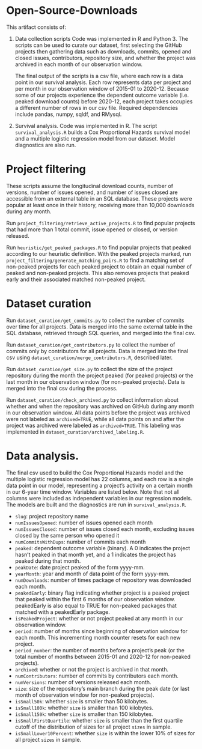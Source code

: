# Open-Source-Downloads
This artifact consists of:

1. Data collection scripts
Code was implemented in R and Python 3. The scripts can be used to curate our dataset, first selecting the GitHub projects then gathering data such as downloads, commits, opened and closed issues, contributors, repository size, and whether the project was archived in each month of our observation window. 

    The final output of the scripts is a csv file, where each row is a data point in our survival analysis. Each row represents data per project and per month in our observation window of 2015-01 to 2020-12. Because some of our projects experience the dependent outcome variable (i.e. peaked download counts) before 2020-12, each project takes occupies a different number of rows in our csv file. Required dependencies include pandas, numpy, sqldf, and RMysql. 

2. Survival analysis.
Code was implemented in R. The script ```survival_analysis.R``` builds a Cox Proportional Hazards survival model and a multiple logistic regression model from our dataset. Model diagnostics are also run.

# Project filtering
These scripts assume the longitudinal download counts, number of versions, number of issues opened, and number of issues closed are accessible from an external table in an SQL database. These projects were popular at least once in their history, receiving more than 10,000 downloads during any month.

Run ```project_filtering/retrieve_active_projects.R``` to find popular projects that had more than 1 total commit, issue opened or closed, or version released. 

Run ```heuristic/get_peaked_packages.R``` to find popular projects that peaked according to our heuristic definition. With the peaked projects marked, run ```project_filtering/generate_matching_pairs.R``` to find a matching set of non-peaked projects for each peaked project to obtain an equal number of peaked and non-peaked projects. This also removes projects that peaked early and their associated matched non-peaked project.

# Dataset curation
Run ```dataset_curation/get_commits.py``` to collect the number of commits over time for all projects. Data is merged into the same external table in the SQL database, retrieved through SQL queries, and merged into the final csv.

Run ```dataset_curation/get_contributors.py``` to collect the number of commits only by contributors for all projects. Data is merged into the final csv using ```dataset_curation/merge_contributors.R```, described later.

Run ```dataset_curation/get_size.py``` to collect the size of the project repository during the month the project peaked (for peaked projects) or the last month in our observation window (for non-peaked projects). Data is merged into the final csv during the process.

Run ```dataset_curation/check_archived.py``` to collect information about whether and when the repository was archived on GitHub during any month in our observation window. All data points before the project was archived were not labeled as ```archived=TRUE```, while all data points on and after the project was archived were labeled as ```archived=TRUE```. This labeling was implemented in ```dataset_curation/archived_labeling.R```.

# Data analysis.
The final csv used to build the Cox Proportional Hazards model and the multiple logistic regression model has 22 columns, and each row is a single data point in our model, representing a project’s activity on a certain month in our 6-year time window. Variables are listed below. Note that not all columns were included as independent variables in our regression models. The models are built and the diagnostics are run in ```survival_analysis.R```.
+ ```slug```: project repository name
+ ```numIssuesOpened```: number of issues opened each month
+ ```numIssuesClosed```: number of issues closed each month, excluding issues closed by the same person who opened it
+ ```numCommitsWithDups```: number of commits each month 
+ ```peaked```: dependent outcome variable (binary). A 0 indicates the project hasn’t peaked in that month yet, and a 1 indicates the project has peaked during that month. 
+ ```peakDate```: date project peaked of the form yyyy-mm.
+ ```yearMonth```: year and month of data point of the form yyyy-mm.
+ ```numDownloads```: number of times package of repository was downloaded each month.
+ ```peakedEarly```: binary flag indicating whether project is a peaked project that peaked within the first 6 months of our observation window. peakedEarly is also equal to TRUE for non-peaked packages that matched with a peakedEarly package.
+ ```isPeakedProject```: whether or not project peaked at any month in our observation window.
+ ```period```: number of months since beginning of observation window for each month. This incrementing month counter resets for each new project.
+ ```period_number```: the number of months before a project’s peak (or the total number of months between 2015-01 and 2020-12 for non-peaked projects).
+ ```archived```: whether or not the project is archived in that month.
+ ```numContributors```: number of commits by contributors each month.
+ ```numVersions```: number of versions released each month.
+ ```size```: size of the repository’s main branch during the peak date (or last month of observation window for non-peaked projects).
+ ```isSmall50k```: whether ```size``` is smaller than 50 kilobytes.
+ ```isSmall100k```: whether ```size``` is smaller than 100 kilobytes.
+ ```isSmall150k```: whether ```size``` is smaller than 150 kilobytes.
+ ```isSmallFirstQuartile```: whether ```size``` is smaller than the first quartile cutoff of the distribution of sizes for all project ```sizes``` in sample.
+ ```isSmallLower10Percent```: whether ```size``` is within the lower 10% of sizes for all project ```sizes``` in sample.




